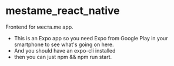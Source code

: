 # mestame_react_native
Frontend for места.me app.
* This is an Expo app so you need Expo from Google Play in your smartphone to see what's going on here.
* And you should have an expo-cli installed
* then you can just npm && npm run start.
